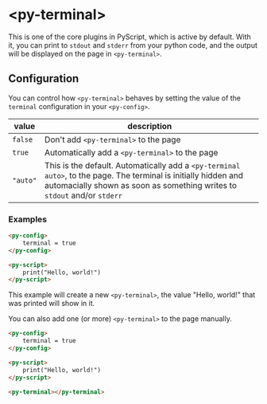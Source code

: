 # &lt;py-terminal&gt;

This is one of the core plugins in PyScript, which is active by default. With it, you can print to `stdout` and `stderr` from your python code, and the output will be displayed on the page in `<py-terminal>`.

## Configuration

You can control how `<py-terminal>` behaves by setting the value of the  `terminal` configuration in your `<py-config>`.

| value | description |
|-------|-------------|
| `false` | Don't add `<py-terminal>` to the page |
| `true` | Automatically add a `<py-terminal>` to the page |
| `"auto"` | This is the default. Automatically add a `<py-terminal auto>`, to the page. The terminal is initially hidden and automacially shown as soon as something writes to `stdout` and/or `stderr` |

### Examples

```html
<py-config>
    terminal = true
</py-config>

<py-script>
    print("Hello, world!")
</py-script>
```

This example will create a new `<py-terminal>`, the value "Hello, world!" that was printed will show in it.

You can also add one (or more) `<py-terminal>` to the page manually.

```html
<py-config>
    terminal = true
</py-config>

<py-script>
    print("Hello, world!")
</py-script>

<py-terminal></py-terminal>
```
